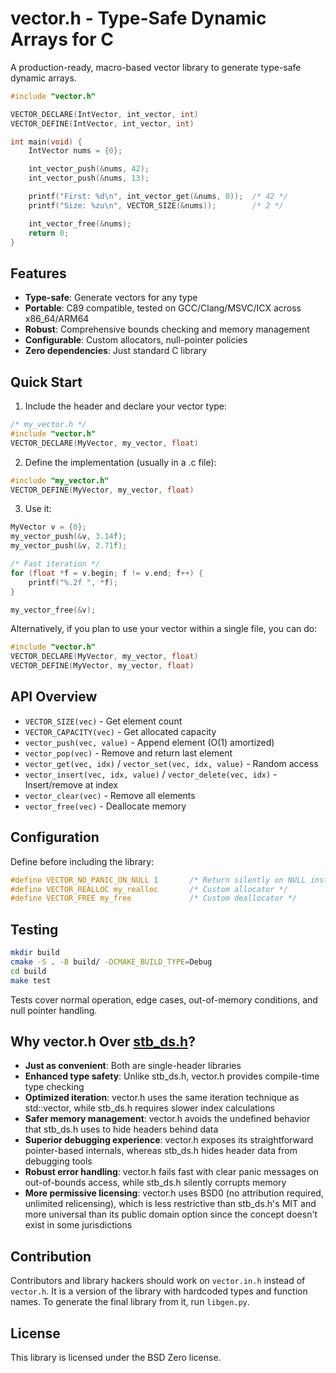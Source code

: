 # vector.h - Type-Safe Dynamic Arrays for C

A production-ready, macro-based vector library to generate type-safe dynamic arrays.

```c
#include "vector.h"

VECTOR_DECLARE(IntVector, int_vector, int)
VECTOR_DEFINE(IntVector, int_vector, int)

int main(void) {
	IntVector nums = {0};

	int_vector_push(&nums, 42);
	int_vector_push(&nums, 13);

	printf("First: %d\n", int_vector_get(&nums, 0));  /* 42 */
	printf("Size: %zu\n", VECTOR_SIZE(&nums));        /* 2 */

	int_vector_free(&nums);
	return 0;
}
```

## Features

- **Type-safe**: Generate vectors for any type
- **Portable**: C89 compatible, tested on GCC/Clang/MSVC/ICX across x86_64/ARM64
- **Robust**: Comprehensive bounds checking and memory management
- **Configurable**: Custom allocators, null-pointer policies
- **Zero dependencies**: Just standard C library

## Quick Start

1. Include the header and declare your vector type:
```c
/* my_vector.h */
#include "vector.h"
VECTOR_DECLARE(MyVector, my_vector, float)
```

2. Define the implementation (usually in a .c file):
```c
#include "my_vector.h"
VECTOR_DEFINE(MyVector, my_vector, float)
```

3. Use it:
```c
MyVector v = {0};
my_vector_push(&v, 3.14f);
my_vector_push(&v, 2.71f);

/* Fast iteration */
for (float *f = v.begin; f != v.end; f++) {
	printf("%.2f ", *f);
}

my_vector_free(&v);
```

Alternatively, if you plan to use your vector within a single file, you can do:
```c
#include "vector.h"
VECTOR_DECLARE(MyVector, my_vector, float)
VECTOR_DEFINE(MyVector, my_vector, float)
```

## API Overview

- `VECTOR_SIZE(vec)` - Get element count
- `VECTOR_CAPACITY(vec)` - Get allocated capacity
- `vector_push(vec, value)` - Append element (O(1) amortized)
- `vector_pop(vec)` - Remove and return last element
- `vector_get(vec, idx)` / `vector_set(vec, idx, value)` - Random access
- `vector_insert(vec, idx, value)` / `vector_delete(vec, idx)` - Insert/remove at index
- `vector_clear(vec)` - Remove all elements
- `vector_free(vec)` - Deallocate memory

## Configuration

Define before including the library:

```c
#define VECTOR_NO_PANIC_ON_NULL 1       /* Return silently on NULL instead of panic */
#define VECTOR_REALLOC my_realloc       /* Custom allocator */
#define VECTOR_FREE my_free             /* Custom deallocator */
```

## Testing

```bash
mkdir build
cmake -S . -B build/ -DCMAKE_BUILD_TYPE=Debug
cd build
make test
```

Tests cover normal operation, edge cases, out-of-memory conditions, and null pointer handling.

## Why vector.h Over [stb_ds.h](https://github.com/nothings/stb/blob/master/stb_ds.h)?

- **Just as convenient**: Both are single-header libraries
- **Enhanced type safety**: Unlike stb_ds.h, vector.h provides compile-time type checking
- **Optimized iteration**: vector.h uses the same iteration technique as std::vector, while stb_ds.h requires slower index calculations
- **Safer memory management**: vector.h avoids the undefined behavior that stb_ds.h uses to hide headers behind data
- **Superior debugging experience**: vector.h exposes its straightforward pointer-based internals, whereas stb_ds.h hides header data from debugging tools
- **Robust error handling**: vector.h fails fast with clear panic messages on out-of-bounds access, while stb_ds.h silently corrupts memory
- **More permissive licensing**: vector.h uses BSD0 (no attribution required, unlimited relicensing), which is less restrictive than stb_ds.h's MIT and more universal than its public domain option since the concept doesn't exist in some jurisdictions

## Contribution

Contributors and library hackers should work on `vector.in.h` instead of
`vector.h`. It is a version of the library with hardcoded types and function
names. To generate the final library from it, run `libgen.py`.

## License

This library is licensed under the BSD Zero license.
